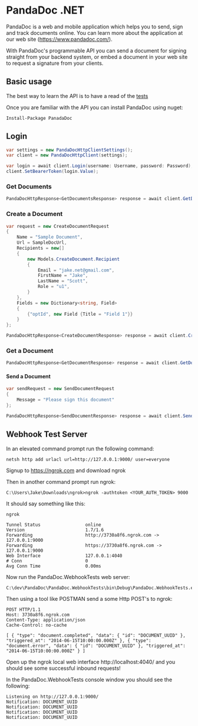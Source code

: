 ﻿ # PandaDoc .NET

PandaDoc is a web and mobile application which helps you to send, sign and track documents online. You can learn more about the application at our web site (https://www.pandadoc.com/).

With PandaDoc's programmable API you can send a document for signing straight from your backend system, or embed a document in your web site to request a signature from your clients.

## Basic usage

The best way to learn the API is to have a read of the [tests](https://github.com/superlogical/PandaDoc/blob/master/PandaDoc.Tests/PandaDocHttpClientTests.cs)

Once you are familiar with the API you can install PandaDoc using nuget:

````
Install-Package PanadaDoc
````

## Login

````csharp
var settings = new PandaDocHttpClientSettings();
var client = new PandaDocHttpClient(settings);

var login = await client.Login(username: Username, password: Password);
client.SetBearerToken(login.Value);
````

### Get Documents
````csharp
PandaDocHttpResponse<GetDocumentsResponse> response = await client.GetDocuments();
````

### Create a Document
````csharp
var request = new CreateDocumentRequest
{
    Name = "Sample Document",
    Url = SampleDocUrl,
    Recipients = new[]
    {
        new Models.CreateDocument.Recipient
        {
            Email = "jake.net@gmail.com",
            FirstName = "Jake",
            LastName = "Scott",
            Role = "u1",
        }
    },
    Fields = new Dictionary<string, Field>
    {
        {"optId", new Field {Title = "Field 1"}}
    }
};

PandaDocHttpResponse<CreateDocumentResponse> response = await client.CreateDocument(request);
````

### Get a Document
````csharp
PandaDocHttpResponse<GetDocumentResponse> response = await client.GetDocument(uuid);
````

#### Send a Document
````csharp
var sendRequest = new SendDocumentRequest
{
    Message = "Please sign this document"
};

PandaDocHttpResponse<SendDocumentResponse> response = await client.SendDocument(createResponse.Value.Uuid, sendRequest);
````

## Webhook Test Server
 
In an elevated command prompt run the following command:

````
netsh http add urlacl url=http://127.0.0.1:9000/ user=everyone
````

Signup to https://ngrok.com and download ngrok

Then in another command prompt run ngrok:

````
C:\Users\Jake\Downloads\ngrok>ngrok -authtoken <YOUR_AUTH_TOKEN> 9000
````

It should say something like this:

````
ngrok

Tunnel Status                 online
Version                       1.7/1.6
Forwarding                    http://3730a8f6.ngrok.com -> 127.0.0.1:9000
Forwarding                    https://3730a8f6.ngrok.com -> 127.0.0.1:9000
Web Interface                 127.0.0.1:4040
# Conn                        0
Avg Conn Time                 0.00ms
````

Now run the PandaDoc.WebhookTests web server:
````
C:\dev\PandaDoc\PandaDoc.WebhookTests\bin\Debug\PandaDoc.WebhookTests.exe
````

Then using a tool like POSTMAN send a some Http POST's to ngrok:

````
POST HTTP/1.1
Host: 3730a8f6.ngrok.com
Content-Type: application/json
Cache-Control: no-cache

[ { "type": "document.completed", "data": { "id": "DOCUMENT_UUID" }, "triggered_at": "2014-06-15T10:00:00.000Z" }, { "type": "document.error", "data": { "id": "DOCUMENT_UUID" }, "triggered_at": "2014-06-15T10:00:00.000Z" } ]
````

Open up the ngrok local web interface http://localhost:4040/ and you should see some successful inbound requests!

In the PandaDoc.WebhookTests console window you should see the following:

````
Listening on http://127.0.0.1:9000/
Notification: DOCUMENT_UUID
Notification: DOCUMENT_UUID
Notification: DOCUMENT_UUID
Notification: DOCUMENT_UUID
````